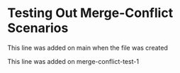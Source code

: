 # Testing Out Merge-Conflict Scenarios

This line was added on main when the file was created

This line was added on merge-conflict-test-1
